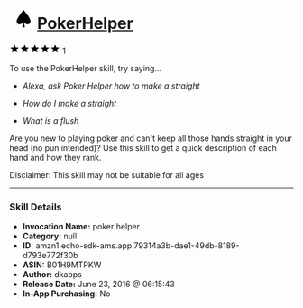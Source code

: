# &nbsp;<img src="skill_icon" alt="PokerHelper icon" width="36"> [PokerHelper](http://alexa.amazon.com/#skills/amzn1.echo-sdk-ams.app.79314a3b-dae1-49db-8189-d793e772f30b)
![5 stars](../../images/ic_star_black_18dp_1x.png)![5 stars](../../images/ic_star_black_18dp_1x.png)![5 stars](../../images/ic_star_black_18dp_1x.png)![5 stars](../../images/ic_star_black_18dp_1x.png)![5 stars](../../images/ic_star_black_18dp_1x.png) 1

To use the PokerHelper skill, try saying...

* *Alexa, ask Poker Helper how to make a straight*

* *How do I make a straight*

* *What is a flush*

Are you new to playing poker and can't keep all those hands straight in your head (no pun intended)? Use this skill to get a quick description of each hand and how they rank.

Disclaimer: This skill may not be suitable for all ages

***

### Skill Details

* **Invocation Name:** poker helper
* **Category:** null
* **ID:** amzn1.echo-sdk-ams.app.79314a3b-dae1-49db-8189-d793e772f30b
* **ASIN:** B01H9MTPKW
* **Author:** dkapps
* **Release Date:** June 23, 2016 @ 06:15:43
* **In-App Purchasing:** No
